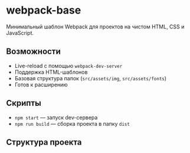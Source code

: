 # webpack-base

Минимальный шаблон Webpack для проектов на чистом HTML, CSS и JavaScript.

## Возможности

- Live-reload с помощью `webpack-dev-server`
- Поддержка HTML-шаблонов
- Базовая структура папок (`src/assets/img`, `src/assets/fonts`)
- Готов к расширению

## Скрипты

- `npm start` — запуск dev-сервера
- `npm run build` — сборка проекта в папку `dist`

## Структура проекта
